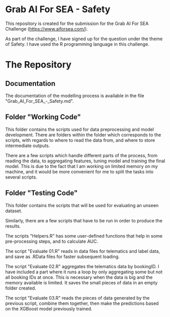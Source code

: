 # Grab AI For SEA - Safety

This repository is created for the submission for the Grab AI For SEA Challenge (https://www.aiforsea.com/).

As part of the challenge, I have signed up for the question under the theme of Safety. I have used the R programming language in this challenge.

# The Repository

## Documentation

The documentation of the modelling process is available in the file "Grab_AI_For_SEA_-_Safety.md".

## Folder "Working Code"

This folder contains the scripts used for data preprocessing and model development. There are folders within the folder which corresponds to the scripts, with regards to where to read the data from, and where to store intermediate outputs.

There are a few scripts which handle different parts of the process, from reading the data, to aggregating features, tuning model and training the final model. This is due to the fact that I am working on limited memory on my machine, and it would be more convenient for me to split the tasks into several scripts.

## Folder "Testing Code"

This folder contains the scripts that will be used for evaluating an unseen dataset.

Similarly, there are a few scripts that have to be run in order to produce the results.

The scripts "Helpers.R" has some user-defined functions that help in some pre-processing steps, and to calculate AUC.

The script "Evaluate 01.R" reads in data files for telematics and label data, and save as .RData files for faster subsequent loading.

The script "Evaluate 02.R" aggregates the telematics data by bookingID. I have included a part where it runs a loop by only aggregating some but not all booking IDs at once. This is necessary when the data is big and the memory available is limited. It saves the small pieces of data in an empty folder created.

The script "Evaluate 03.R" reads the pieces of data generated by the previous script, combine them together, then make the predictions based on the XGBoost model previously trained.

